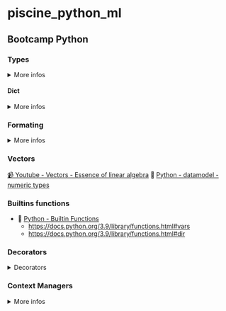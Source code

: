 # piscine_python_ml

## Bootcamp Python

### Types

<details>
<summary>More infos</summary>

- 🐍 [ Python - Built-in Types](https://docs.python.org/3/library/stdtypes.html)
  - https://docs.python.org/3/library/stdtypes.html#truth-value-testing
  - https://docs.python.org/3/library/stdtypes.html#numeric-types-int-float-complex
  - https://docs.python.org/3/library/stdtypes.html#numeric-types-int-float-complex
  - https://docs.python.org/3/library/stdtypes.html#sequence-types-list-tuple-range
  - https://docs.python.org/3/library/stdtypes.html#text-sequence-type-str
  - https://docs.python.org/3/library/stdtypes.html#set-types-set-frozenset
  - https://docs.python.org/3/library/stdtypes.html#mapping-types-dict

```mermaid
classDiagram
    class object {
        <<built-in>>
    }
    class int {
        <<built-in>>
    }
    class float {
        <<built-in>>
    }
    class str {
        <<built-in>>
    }
    class list {
        <<built-in>>
    }
    class dict {
        <<built-in>>
    }
    class tuple {
        <<built-in>>
    }
    class set {
        <<built-in>>
    }

    object <|-- int
    object <|-- float
    object <|-- complex
    object <|-- str
    object <|-- list
    object <|-- dict
    object <|-- tuple
    object <|-- set

    note for object "Base class of all Python objects"
    note for int "Whole numbers (e.g., 1, 2, 3)"
    note for float "Decimal numbers (e.g., 3.14, -0.5)"
    note for complex "Complex numbers (e.g., 3+4j)"
    note for str "Text strings (e.g., 'hello', \'\'world\'\')"
    note for list "Ordered collections (e.g., [1, 2, 3])"
    note for dict "Key-value mappings (e.g., {'a': 1})"
    note for tuple "Immutable ordered collections (e.g., (1, 2, 3))"
    note for set "Unordered unique elements (e.g., {1, 2, 3})"
```

</details>

#### Dict

<details>
<summary>More infos</summary>

- 🐍 [ Python - Dictionaries ](https://docs.python.org/3/library/stdtypes.html#mapping-types-dict)

```mermaid
flowchart LR
    classDef basic fill:#90EE90,stroke:#006400,color:#000000
    classDef modify fill:#FFB6C1,stroke:#8B0000,color:#000000
    classDef query fill:#ADD8E6,stroke:#000080,color:#000000

    Start["Dictionary Operations"] --> Basic["Basic Operations"]
    Start --> Modify["Modification"]
    Start --> Query["Query Operations"]

    subgraph "Basic Operations"
        Basic --> Create["Creation
        d = {}"]
        Basic --> Access["Access
        d[key]"]
        Basic --> Check["Check Existence
        key in d"]
    end

    subgraph "Modification"
        Modify --> Add["Add/Update
        d[key] = value"]
        Modify --> Delete["Delete
        del d[key]<br>d.pop(key, return_value)"]
        Modify --> Clear["Clear All
        d.clear()"]
    end

    subgraph "Query Operations"
        Query --> Keys["Get Keys
        d.keys()"]
        Query --> Values["Get Values
        d.values()"]
        Query --> Items["Get Items
        d.items()"]
    end

    class Basic,Create,Access,Check basic
    class Modify,Add,Delete,Pop,Clear modify
    class Query,Keys,Values,Items query
```

</details>

### Formating

<details>
<summary>More infos</summary>

- 🐍 [ Python - Format Specification Mini-Language ](https://docs.python.org/3.9/library/string.html#format-specification-mini-language)

```mermaid
flowchart LR
    classDef basic fill:#90EE90,stroke:#006400,color:#000000
    classDef advanced fill:#FFB6C1,stroke:#8B0000,color:#000000
    classDef output fill:#ADD8E6,stroke:#000080,color:#000000

    Start["String Formatting"] --> Basic["Basic Methods"]
    Start --> Advanced["Advanced Methods<br><br>[[fill]align][sign][#][0][width][grouping_option][.precision][type]"]

    subgraph "Basic Methods"
        Basic --> F["f-strings
        name = 'John'
        f'Hello, {name}!'"]
        Basic --> Format["str.format()
        'Hello, {}!'.format(name)"]
        Basic --> Percent["% Operator
        'Hello, %s!' % name"]
    end

    subgraph "Advanced Methods"
        Advanced --> Align["Alignment
        '{:-^10}'.format(name)"]
        Advanced --> Fill["Fill Character
        '{:_>10}'.format(name)"]
        Advanced --> Width["Width Specifier
        '{:10}'.format(name)"]
        Advanced --> Precision["Precision
        '{:.2f}'.format(3.14159)"]
    end

    F --> Output1["Output:
    Hello, John!"]
    Format --> Output2["Output:
    Hello, John!"]
    Percent --> Output3["Output:
    Hello, John!"]
    Fill --> Output4["Output:<br>______John"]
    Align --> Output5["Output:<br>---John---"]
    Width --> Output6["Output:
    John"]
    Precision --> Output7["Output:
    3.14"]

    class Basic,Format,F,Percent basic
    class Advanced,Align,Width,Precision,Fill advanced
    class Output1,Output2,Output3,Output4,Output5,Output6,Output7 output
```

</details>

### Vectors

[ 📹 Youtube - Vectors - Essence of linear algebra](https://youtu.be/fNk_zzaMoSs?si=nukJqaKyoSkP-tFA)
🐍 [ Python - datamodel - numeric types](https://docs.python.org/3.9/reference/datamodel.html#emulating-numeric-types)

### Builtins functions

- 🐍 [ Python - Builtin Functions](https://docs.python.org/3.9/library/functions.html)
  - https://docs.python.org/3.9/library/functions.html#vars
  - https://docs.python.org/3.9/library/functions.html#dir

### Decorators

<details>
<summary>Decorators</summary>

- 🐍 [ Python - Decorators](https://docs.python.org/3/glossary.html#term-decorator)

```mermaid
sequenceDiagram
    participant C as Client Code
    participant D as Decorator (@my_decorator)
    participant W as Wrapper Function
    participant O as Original Function

    Note over C,O: Normal Execution Flow
    C->>+D: Call decorated function
    D->>+W: Execute wrapper
    Note over W: Before function code runs
    W->>+O: Call original function
    O-->>-W: Return from original
    Note over W: After function code runs
    W-->>-D: Return to decorator
    D-->>-C: Final return to client

    Note over C,O: Equivalent Manual Decoration
    C->>D: my_decorator(original_function)
    D-->>C: Returns decorated function
```

Best Practices

1. Always use functools.wraps to preserve the original function's metadata:

```python
from functools import wraps

def my_decorator(func):
    @wraps(func)  # Preserves function name, docstring, etc.
    def wrapper(*args, **kwargs):
        return func(*args, **kwargs)
    return wrapper
```

2. Handle arguments properly using \*args and \*\*kwargs:

```python
def flexible_decorator(func):
    def wrapper(*args, **kwargs):
        print(f"Received args: {args}, kwargs: {kwargs}")
        return func(*args, **kwargs)
    return wrapper
```

</details>

### Context Managers

<details>
<summary>More infos</summary>

- 🐍 [ Python - Context Managers](https://docs.python.org/3/library/stdtypes.html#typecontextmanager)

```mermaid
sequenceDiagram
    participant C as Client Code
    participant W as With Statement
    participant CM as Context Manager

    Note over C,CM: Normal Execution
    C->>W: Enter with block
    W->>CM: __enter__()
    CM-->>W: Return value
    W->>C: Assign to 'as' variable
    Note over C: Execute block content
    C->>W: Block complete
    W->>CM: __exit__(None, None, None)

    Note over C,CM: Exception Case
    C->>W: Enter with block
    W->>CM: __enter__()
    CM-->>W: Return value
    W->>C: Assign to 'as' variable
    Note over C: Execute block content
    C->>W: Raise Exception
    W->>CM: __exit__(exc_type, exc_val, traceback)
    alt __exit__ returns True
        CM-->>W: Suppress exception
    else __exit__ returns False
        CM-->>W: Propagate exception
    end
```

</details>
